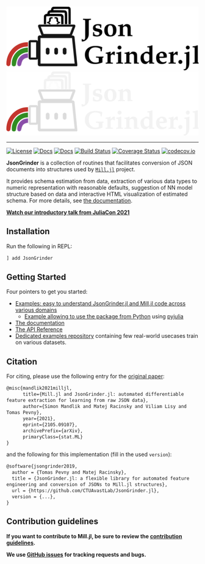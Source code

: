 <p align="center">
  <img src="https://github.com/CTUAvastLab/JsonGrinder.jl/raw/master/docs/src/assets/logo.svg#gh-light-mode-only" alt="JsonGrinder.jl logo"/>
  <img src="https://github.com/CTUAvastLab/JsonGrinder.jl/raw/master/docs/src/assets/logo-dark.svg#gh-dark-mode-only" alt="JsonGrinder.jl logo"/>
</p>

---

[![License](https://img.shields.io/badge/License-MIT-blue.svg)](https://github.com/CTUAvastLab/JsonGrinder.jl/blob/master/LICENSE.md)
[![Docs](https://img.shields.io/badge/docs-stable-blue.svg)](https://CTUAvastLab.github.io/JsonGrinder.jl/stable)
[![Docs](https://img.shields.io/badge/docs-dev-blue.svg)](https://CTUAvastLab.github.io/JsonGrinder.jl/dev)
[![Build Status](https://github.com/CTUAvastLab/JsonGrinder.jl/workflows/CI/badge.svg)](https://github.com/CTUAvastLab/JsonGrinder.jl/actions?query=workflow%3ACI)
[![Coverage Status](https://coveralls.io/repos/github/CTUAvastLab/JsonGrinder.jl/badge.svg?branch=master)](https://coveralls.io/github/CTUAvastLab/JsonGrinder.jl?branch=master)
[![codecov.io](http://codecov.io/github/CTUAvastLab/JsonGrinder.jl/coverage.svg?branch=master)](http://codecov.io/github/CTUAvastLab/JsonGrinder.jl?branch=master)

**JsonGrinder** is a collection of routines that facilitates conversion of JSON documents into structures used by
[`Mill.jl`](https://github.com/CTUAvastLab/Mill.jl) project.

It provides schema estimation from data, extraction of various data types to numeric representation with
reasonable defaults, suggestion of NN model structure based on data and interactive HTML visualization of estimated schema. 
For more details, see [the documentation](https://CTUAvastLab.github.io/JsonGrinder.jl/stable).

[**Watch our introductory talk from JuliaCon 2021** ](https://www.youtube.com/watch?v=Bf0CvltIDbE)

## Installation

Run the following in REPL:

```julia
] add JsonGrinder
```

## Getting Started

Four pointers to get you started:
- [Examples: easy to understand JsonGrinder.jl and Mill.jl code across various domains](https://ctuavastlab.github.io/JsonGrinder.jl/stable/examples/examples/)
  - [Example allowing to use the package from Python](https://nbviewer.org/github/CTUAvastLab/JsonGrinder.jl/blob/gh-pages/v2.3.0/examples/mutagenesis_python.ipynb) using [pyjulia](https://github.com/JuliaPy/pyjulia) 
- [The documentation](https://CTUAvastLab.github.io/JsonGrinder.jl/stable)
- [The API Reference](https://ctuavastlab.github.io/JsonGrinder.jl/stable/api/)
- [Dedicated examples repository](https://github.com/CTUAvastLab/JsonGrinderExamples) containing few real-world usecases train on various datasets. 

## Citation

For citing, please use the following entry for the [original paper](https://arxiv.org/abs/2105.09107):
```
@misc{mandlik2021milljl,
      title={Mill.jl and JsonGrinder.jl: automated differentiable feature extraction for learning from raw JSON data}, 
      author={Simon Mandlik and Matej Racinsky and Viliam Lisy and Tomas Pevny},
      year={2021},
      eprint={2105.09107},
      archivePrefix={arXiv},
      primaryClass={stat.ML}
}
```

and the following for this implementation (fill in the used `version`):
```
@software{jsongrinder2019,
  author = {Tomas Pevny and Matej Racinsky},
  title = {JsonGrinder.jl: a flexible library for automated feature engineering and conversion of JSONs to Mill.jl structures},
  url = {https://github.com/CTUAvastLab/JsonGrinder.jl},
  version = {...},
}
```

## Contribution guidelines

**If you want to contribute to Mill.jl, be sure to review the
[contribution guidelines](CONTRIBUTING.md).**

**We use [GitHub issues](https://github.com/CTUAvastLab/Mill.jl/issues) for
tracking requests and bugs.**
